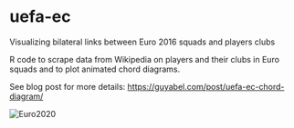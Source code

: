 # uefa-ec
Visualizing bilateral links between Euro 2016 squads and players clubs

R code to scrape data from Wikipedia on players and their clubs in Euro squads and to plot animated chord diagrams. 

See blog post for more details: https://guyabel.com/post/uefa-ec-chord-diagram/

![Euro2020](https://github.com/guyabel/uefa-ec/blob/master/plot/euro2020.png)
